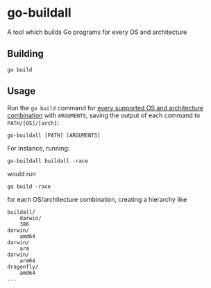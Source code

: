 go-buildall
===========

A tool which builds Go programs for every OS and architecture

Building
--------

    go build

Usage
-----

Run the `go build` command for
[every supported OS and architecture combination](https://golang.org/doc/install/source#environment)
with `ARGUMENTS`, saving the output of each command to `PATH/[OS]/[arch]`:

    go-buildall [PATH] [ARGUMENTS]

For instance, running:

    go-buildall buildall -race

would run

    go build -race

for each OS/architecture combination, creating a hierarchy like

    buildall/
        darwin/
		386
	darwin/
		amd64
	darwin/
		arm
	darwin/
		arm64
	dragonfly/
		amd64
	...
